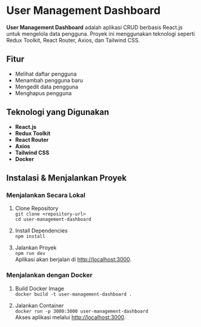 # User Management Dashboard

**User Management Dashboard** adalah aplikasi CRUD berbasis React.js untuk mengelola data pengguna. Proyek ini menggunakan teknologi seperti Redux Toolkit, React Router, Axios, dan Tailwind CSS.

## Fitur

- Melihat daftar pengguna
- Menambah pengguna baru
- Mengedit data pengguna
- Menghapus pengguna

## Teknologi yang Digunakan

- **React.js**
- **Redux Toolkit**
- **React Router**
- **Axios**
- **Tailwind CSS**
- **Docker**

## Instalasi & Menjalankan Proyek

### Menjalankan Secara Lokal
1. Clone Repository  
   `git clone <repository-url>`  
   `cd user-management-dashboard`

2. Install Dependencies  
   `npm install`

3. Jalankan Proyek  
   `npm run dev`  
   Aplikasi akan berjalan di [http://localhost:3000](http://localhost:3000).

### Menjalankan dengan Docker
1. Build Docker Image  
   `docker build -t user-management-dashboard .`

2. Jalankan Container  
   `docker run -p 3000:3000 user-management-dashboard`  
   Akses aplikasi melalui [http://localhost:3000](http://localhost:3000).

